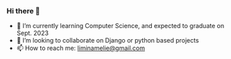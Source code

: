 ### Hi there 👋

- 🌱 I’m currently learning Computer Science, and expected to graduate on Sept. 2023
- 👯 I’m looking to collaborate on Django or python based projects
- 📫 How to reach me: liminamelie@gmail.com
